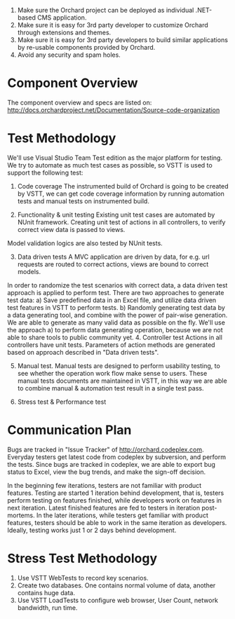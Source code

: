 1.	Make sure the Orchard project can be deployed as individual .NET-based CMS application.
2.	Make sure it is easy for 3rd party developer to customize Orchard through extensions and themes. 
3.	Make sure it is easy for 3rd party developers to build similar applications by re-usable components provided by Orchard.
4.	Avoid any security and spam holes. 

# Component Overview
The component overview and specs are listed on:
http://docs.orchardproject.net/Documentation/Source-code-organization

# Test Methodology
We'll use Visual Studio Team Test edition as the major platform for testing. We try to automate as much test cases as possible, so VSTT is used to support the following test:
1.	Code coverage
The instrumented build of Orchard is going to be created by VSTT, we can get code coverage information by running automation tests and manual tests on instrumented build.

2.	Functionality & unit testing
Existing unit test cases are automated by NUnit framework. Creating unit test of actions in all controllers, to verify correct view data is passed to views.

Model validation logics are also tested by NUnit tests. 

3.	Data driven tests
A MVC application are driven by data, for e.g. url requests are routed to correct actions, views are bound to correct models.  

In order to randomize the test scenarios with correct data, a data driven test approach is applied to perform test.  There are two approaches to generate test data:
a)	Save predefined data in an Excel file, and utilize data driven test features in VSTT to perform tests.
b)	Randomly generating test data by a data generating tool, and combine with the power of pair-wise generation. We are able to generate as many valid data as possible on the fly. 
We'll use the approach a) to perform data generating operation, because we are not able to share tools to public community yet. 
4.	Controller test
Actions in all controllers have unit tests. Parameters of action methods are generated based on approach described in "Data driven tests". 

5.	Manual test.
Manual tests are designed to perform usability testing, to see whether the operation work flow make sense to users. These manual tests documents are maintained in VSTT, in this way we are able to combine manual & automation test result in a single test pass.

6.	Stress test & Performance test

# Communication Plan
Bugs are tracked in "Issue Tracker" of http://orchard.codeplex.com. Everyday testers get latest code from codeplex by subversion, and perform the tests. Since bugs are tracked in codeplex, we are able to export bug status to Excel, view the bug trends, and make the sign-off decision.

In the beginning few iterations, testers are not familiar with product features. Testing are started 1 iteration behind development, that is, testers perform testing on features finished, while developers work on features in next iteration.  Latest finished features are fed to testers in iteration post-mortems.  In the later iterations, while testers get familiar with product features, testers should be able to work in the same iteration as developers.  Ideally, testing works just 1 or 2 days behind development.

# Stress Test Methodology
1)	Use VSTT WebTests to record key scenarios.
2)	Create two databases. One contains normal volume of data, another contains huge data.
3)	Use VSTT LoadTests to configure web browser, User Count, network bandwidth, run time.

